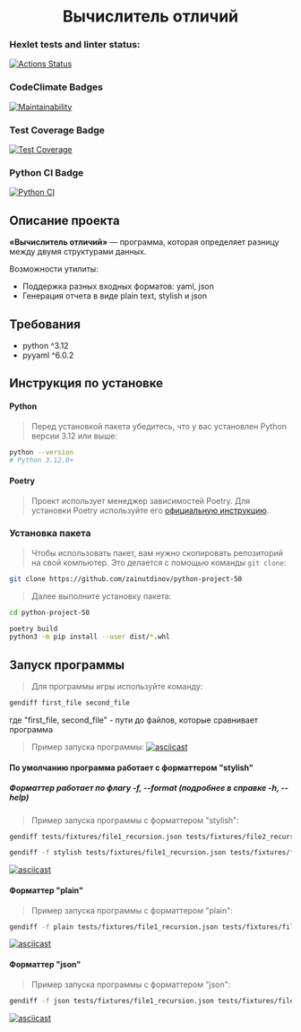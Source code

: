 <div align="center">
<h1>Вычислитель отличий</h1>
</div>


### Hexlet tests and linter status:
[![Actions Status](https://github.com/zainutdinov/python-project-50/actions/workflows/hexlet-check.yml/badge.svg)](https://github.com/zainutdinov/python-project-50/actions)

### CodeClimate Badges
[![Maintainability](https://api.codeclimate.com/v1/badges/0abd02f71d6a9cbb2ddb/maintainability)](https://codeclimate.com/github/zainutdinov/python-project-50/maintainability)

### Test Coverage Badge
[![Test Coverage](https://api.codeclimate.com/v1/badges/0abd02f71d6a9cbb2ddb/test_coverage)](https://codeclimate.com/github/zainutdinov/python-project-50/test_coverage)

### Python CI Badge
[![Python CI](https://github.com/zainutdinov/python-project-50/actions/workflows/pyci.yml/badge.svg)](https://github.com/zainutdinov/python-project-50/actions/workflows/pyci.yml)


## Описание проекта

**«Вычислитель отличий»** — программа, которая определяет разницу между двумя структурами данных.

Возможности утилиты:

- Поддержка разных входных форматов: yaml, json
- Генерация отчета в виде plain text, stylish и json

## Требования

- python ^3.12
- pyyaml ^6.0.2

## Инструкция по установке

#### Python

> Перед установкой пакета убедитесь, что у вас установлен Python версии 3.12 или выше:

```bash
python --version
# Python 3.12.0+
```
#### Poetry

> Проект использует менеджер зависимостей Poetry. Для установки Poetry используйте его [официальную инструкцию](https://python-poetry.org/docs/#installation).


### Установка пакета

> Чтобы использовать пакет, вам нужно скопировать репозиторий на свой компьютер. Это делается с помощью команды ``git clone``:

```bash
git clone https://github.com/zainutdinov/python-project-50
```

> Далее выполните установку пакета:

```bash
cd python-project-50
```

```bash
poetry build
python3 -m pip install --user dist/*.whl
```


## Запуск программы

> Для программы игры используйте команду:
```bash
gendiff first_file second_file
```
где "first_file, second_file" - пути до файлов, которые сравнивает программа

> Пример запуска программы:
[![asciicast](https://asciinema.org/a/g5KTE8N8itQsD6NWkPT62CB7x.svg)](https://asciinema.org/a/g5KTE8N8itQsD6NWkPT62CB7x)


#### По умолчанию программа работает с форматтером "stylish"
##### Форматтер работает по флагу -f, --format (подробнее в справке -h, --help)

> Пример запуска программы с форматтером "stylish":
```bash
gendiff tests/fixtures/file1_recursion.json tests/fixtures/file2_recursion.json
```
```bash
gendiff -f stylish tests/fixtures/file1_recursion.json tests/fixtures/file2_recursion.json
```
[![asciicast](https://asciinema.org/a/MA3g6HDYnF2ASaARjW5jEo24g.svg)](https://asciinema.org/a/MA3g6HDYnF2ASaARjW5jEo24g)


#### Форматтер "plain"

> Пример запуска программы с форматтером "plain":
```bash
gendiff -f plain tests/fixtures/file1_recursion.json tests/fixtures/file2_recursion.json
```
[![asciicast](https://asciinema.org/a/4eAk4MM1scGFaCIYy6N0NTXKF.svg)](https://asciinema.org/a/4eAk4MM1scGFaCIYy6N0NTXKF)


#### Форматтер "json"

> Пример запуска программы с форматтером "json":
```bash
gendiff -f json tests/fixtures/file1_recursion.json tests/fixtures/file2_recursion.json
```
[![asciicast](https://asciinema.org/a/HDvF4krQDdZKu3EjS5b48nnnn.svg)](https://asciinema.org/a/HDvF4krQDdZKu3EjS5b48nnnn)